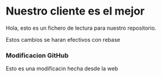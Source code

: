 # Nuestro cliente es el mejor

Hola, esto es un fichero de lectura para nuestro repositorio.

Estos cambios se haran efectivos con rebase

### Modificacion GitHub

Esto es una modificacin hecha desde la web
